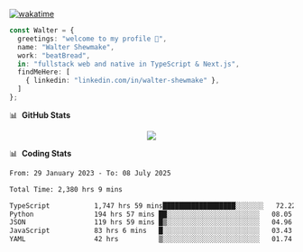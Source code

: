 [![wakatime](https://wakatime.com/badge/user/633611a5-2410-4a66-96ad-ce6a6df384d0.svg)](https://wakatime.com/@633611a5-2410-4a66-96ad-ce6a6df384d0)

```ts
const Walter = {
  greetings: "welcome to my profile 👋",
  name: "Walter Shewmake",
  work: "beatBread",
  in: "fullstack web and native in TypeScript & Next.js",
  findMeHere: [
    { linkedin: "linkedin.com/in/walter-shewmake" },
  ]
};
```

📊 &nbsp;**GitHub Stats**

<p align="center">
<img src="https://streak-stats.demolab.com?user=waltershewmake&theme=monokai&short_numbers=true)](https://git.io/streak-stats" />
</p>

📊 &nbsp;**Coding Stats**

<!--![Wwakatime stats](https://github-readme-stats.vercel.app/api/wakatime?username=waltershewmake&hide_title=true&hide_border=true&langs_count=5&bg_color=00000000&text_color=777)-->


<!--START_SECTION:waka-->

```txt
From: 29 January 2023 - To: 08 July 2025

Total Time: 2,380 hrs 9 mins

TypeScript           1,747 hrs 59 mins██████████████████░░░░░░░   72.22 %
Python               194 hrs 57 mins ██░░░░░░░░░░░░░░░░░░░░░░░   08.05 %
JSON                 119 hrs 59 mins █▒░░░░░░░░░░░░░░░░░░░░░░░   04.96 %
JavaScript           83 hrs 6 mins   █░░░░░░░░░░░░░░░░░░░░░░░░   03.43 %
YAML                 42 hrs          ▒░░░░░░░░░░░░░░░░░░░░░░░░   01.74 %
```

<!--END_SECTION:waka-->
